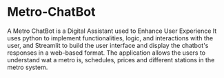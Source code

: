 # Metro-ChatBot
A Metro ChatBot is a Digital Assistant used to Enhance User Experience
It uses python to implement functionalities, logic, and interactions with the user, and Streamlit to build the user interface and display the chatbot's responses in a web-based format.
The application allows the users to understand wat a metro is, schedules, prices and different stations in the metro system.
